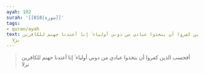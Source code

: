 ```yaml
---
ayah: 102
surah: '[[018|سورة]]'
tags:
- quran/ayah
text: أفحسب الذين كفروا أن يتخذوا عبادي من دوني أولياء ۚ إنا أعتدنا جهنم للكافرين
  نزلا
---
```

> أفحسب الذين كفروا أن يتخذوا عبادي من دوني أولياء ۚ إنا أعتدنا جهنم للكافرين نزلا
